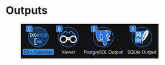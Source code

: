 # Outputs

<figure><img src="../../.gitbook/assets/DX+Outputs(363x92).png" alt=""><figcaption></figcaption></figure>

